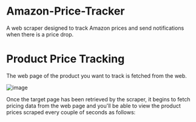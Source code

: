 # Amazon-Price-Tracker
A web scraper designed to track Amazon prices and send notifications when there is a price drop.

# Product Price Tracking

The web page of the product you want to track is fetched from the web. 

![image](https://user-images.githubusercontent.com/61287560/190400932-3b3ece0a-0a64-498e-8a5a-cf2048d3746b.png)
 


Once the target page has been retrieved by the scraper, it begins to fetch pricing data from the web page and you'll be able to view the product prices scraped every couple of seconds as follows:




